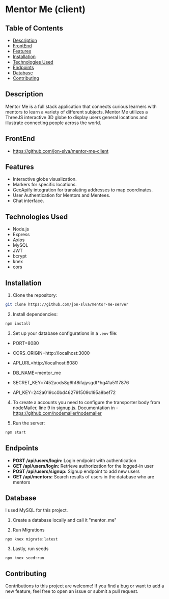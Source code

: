 # Mentor Me (client)

## Table of Contents

- [Description](#description)
- [FrontEnd](#frontend)
- [Features](#features)
- [Installation](#installation)
- [Technologies Used](#technologies-used)
- [Endpoints](#endpoints)
- [Database](#database)
- [Contributing](#contributing)

## Description

Mentor Me is a full stack application that connects curious learners with mentors to learn a variety of different subjects. Mentor Me utilizes a ThreeJS interactive 3D globe to display users general locations and illustrate connecting people across the world.

## FrontEnd 
- https://github.com/jon-slva/mentor-me-client

## Features

- Interactive globe visualization.
- Markers for specific locations.
- GeoApify integration for translating addresses to map coordinates.
- User Authentication for Mentors and Mentees.
- Chat interface.

## Technologies Used

- Node.js
- Express
- Axios
- MySQL
- JWT
- bcrypt
- knex
- cors

## Installation

1. Clone the repository:
```bash
git clone https://github.com/jon-slva/mentor-me-server
```

2. Install dependencies:
```bash
npm install
```

3. Set up your database configurations in a `.env` file:

- PORT=8080
- CORS_ORIGIN=http://localhost:3000

- API_URL=http://localhost:8080
- DB_NAME=mentor_me

- SECRET_KEY=7452aods8g6hf8ifajysgdf*hg41a5117876
- API_KEY=242a019cc0bd462791509c195a8bef72

4. To create a accounts you need to configure the transporter body from nodeMailer, line 9 in signup.js.
Documentation in - https://github.com/nodemailer/nodemailer


5. Run the server:
```bash
npm start
```

## Endpoints

- **POST /api/users/login:** Login endpoint with authentication
- **GET /api/users/login:** Retrieve authorization for the logged-in user
- **POST /api/users/signup:** Signup endpoint to add new users
- **GET /api/mentors:** Search results of users in the database who are mentors


## Database

I used MySQL for this project.

1. Create a database locally and call it "mentor_me"

2. Run Migrations
```
npx knex migrate:latest
```
3. Lastly, run seeds
```
npx knex seed:run
```

## Contributing

Contributions to this project are welcome! If you find a bug or want to add a new feature, feel free to open an issue or submit a pull request.